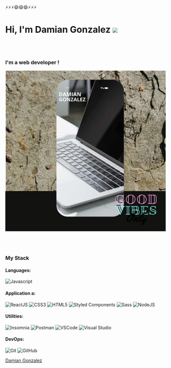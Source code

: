 
⚡⚡⚡😄😄😄⚡⚡⚡

# Hi, I'm Damian Gonzalez  <img src="https://media.giphy.com/media/hvRJCLFzcasrR4ia7z/giphy.gif" width="25px">

<br>
<br>


### **I'm a web developer !**



![Image text](./assets/Publicaci%C3%B3n%20de%20v%C3%ADdeo%20cuadrado%201080x1080%20px.jpeg)


<!--
**dagoree/dagoree** is a ✨ _special_ ✨ repository because its `README.md` (this file) appears on your GitHub profile.

Here are some ideas to get you started:

- 🔭 I’m currently working on ...
- 🌱 I’m currently learning ...
- 👯 I’m looking to collaborate on ...
- 🤔 I’m looking for help with ...
- 💬 Ask me about ...
- 📫 How to reach me: ...
- 😄 Pronouns: ...
- ⚡ Fun fact: ...
-->


<br>
<br>



### My Stack

#### Languages:

![Javascript](https://img.shields.io/badge/-JavaScript-EDD222?style=flat&logo=javascript&logoColor=white)


#### Application a:

![ReactJS](https://img.shields.io/badge/-ReactJS-51CBF2?style=flat&logo=react&logoColor=white)
![CSS3](https://img.shields.io/badge/-CSS3-1572B6?style=flat&logo=css3)
![HTML5](https://img.shields.io/badge/-HTML5-E34F26?style=flat&logo=html5&logoColor=white)
![Styled Components](https://img.shields.io/badge/-Styled%20Components-DB7093?style=flat&logo=styled-components&logoColor=white)
![Sass](https://img.shields.io/badge/-Sass-CC6699?style=flat&logo=sass&logoColor=white)
![NodeJS](http://img.shields.io/badge/-NodeJS-6EBF20?style=flat&logo=node.js&logoColor=white)


#### Utilities:

![Insomnia](https://img.shields.io/badge/-Insomnia-5849BE?style=flat&logo=insomnia&logoColor=white)
![Postman](https://img.shields.io/badge/-Postman-FF6C37?style=flat&logo=postman&logoColor=white)
![VSCode](https://img.shields.io/badge/-VSCode-007ACC?style=flat&logo=visual-studio-code&logoColor=white)
![Visual Studio](https://img.shields.io/badge/-Visual%20Studio-5C2D91?style=flat&logo=visual-studio&logoColor=white)

#### DevOps:

![Git](https://img.shields.io/badge/-Git-F05032?style=flat&logo=git&logoColor=white)
![GitHub](https://img.shields.io/badge/-Github-181717?style=flat&logo=github&logoColor=white)


 <p ><a href="https://uy.linkedin.com/in/damian-gonzalez-b2396137">Damian Gonzalez</a></p>

[linkedin]: www.linkedin.com/in/damian-gonzalez-b2396137
[gmail]: mailto:dagoretino@gmail.com
[devto]: https://dev.to

